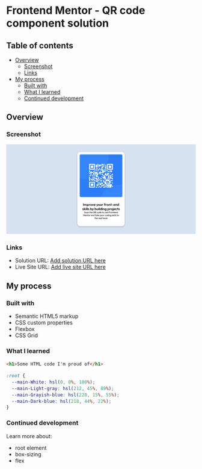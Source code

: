 # Frontend Mentor - QR code component solution

## Table of contents

- [Overview](#overview)
  - [Screenshot](#screenshot)
  - [Links](#links)
- [My process](#my-process)
  - [Built with](#built-with)
  - [What I learned](#what-i-learned)
  - [Continued development](#continued-development)

## Overview

### Screenshot

![](assets/images/Screenshot.png)

### Links

- Solution URL: [Add solution URL here](https://your-solution-url.com)
- Live Site URL: [Add live site URL here](https://your-live-site-url.com)

## My process

### Built with

- Semantic HTML5 markup
- CSS custom properties
- Flexbox
- CSS Grid

### What I learned

```html
<h1>Some HTML code I'm proud of</h1>
```

```css
:root {
  --main-White: hsl(0, 0%, 100%);
  --main-Light-gray: hsl(212, 45%, 89%);
  --main-Grayish-blue: hsl(220, 15%, 55%);
  --main-Dark-blue: hsl(218, 44%, 22%);
}
```

### Continued development

Learn more about:

- root element
- box-sizing
- flex
